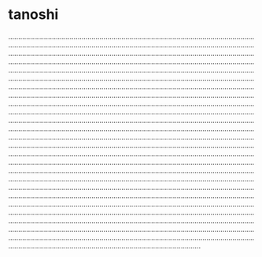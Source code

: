 # tanoshi

.............................................................................................................................................................................................................................................................................................................................................................................................................................................................................................................................................................................................................................................................................................................................................................................................................................................................................................................................................................................................................................................................................................................................................................................................................................................................................................................................................................................................................................................................................................................................................................................................................................................................................................................................................................................................................................................................................................................................................................................................................................................................................................................................................................................................................................................................................................................................................................................................................................................................................................................................................................................................................................................................................................................................................................................................................................................................................................................................................................................................................................................................................................................................................................................................................................................................................................................................